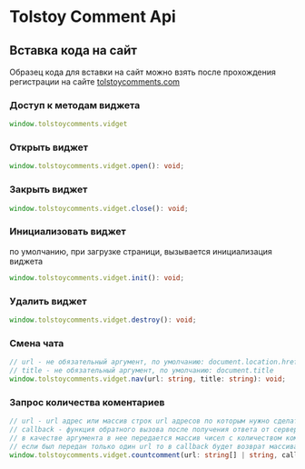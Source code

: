 # Tolstoy Comment Api
## Вставка кода на сайт
Образец кода для вставки на сайт можно взять после прохождения регистрации на сайте [tolstoycomments.com](http://panel.tolstoycomments.com/)
### Доступ к методам виджета
```typescript
window.tolstoycomments.vidget
```
### Открыть виджет
```typescript
window.tolstoycomments.vidget.open(): void;
```
### Закрыть виджет
```typescript
window.tolstoycomments.vidget.close(): void;
```
### Инициализовать виджет
по умолчанию, при загрузке страници, вызывается инициализация виджета
```typescript
window.tolstoycomments.vidget.init(): void;
```
### Удалить виджет
```typescript
window.tolstoycomments.vidget.destroy(): void;
```
### Смена чата
```typescript
// url - не обязательный аргумент, по умолчанию: document.location.href
// title - не обязательный аргумент, по умолчанию: document.title
window.tolstoycomments.vidget.nav(url: string, title: string): void;
```
### Запрос количества коментариев
```typescript
// url - url адрес или массив строк url адресов по которым нужно сделать подсчет кол-ва каментов
// callback - функция обратного вызова после получения ответа от сервера с данными
// в качестве аргумента в нее передается массив чисел с количеством комментариев по каждой ссылке в том порядке, в каком были переданы ссылки массива url адресов.
// если был передан только один url то в callback будет возврат массива с одним значением
window.tolstoycomments.vidget.countcomment(url: string[] | string, callback: (count: number[]) => void): void
```

